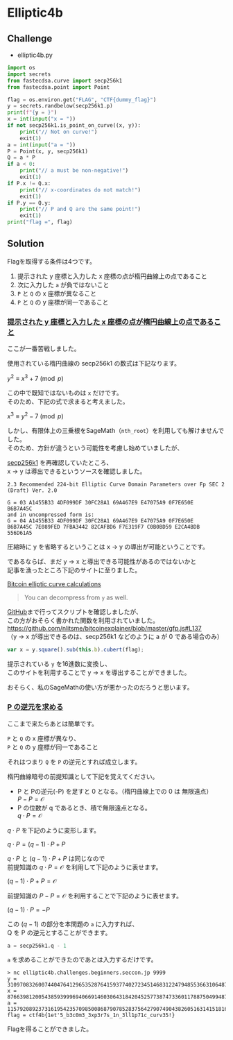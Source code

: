 # Elliptic4b

## Challenge
- elliptic4b.py
```python
import os
import secrets
from fastecdsa.curve import secp256k1
from fastecdsa.point import Point

flag = os.environ.get("FLAG", "CTF{dummy_flag}")
y = secrets.randbelow(secp256k1.p)
print(f"{y = }")
x = int(input("x = "))
if not secp256k1.is_point_on_curve((x, y)):
    print("// Not on curve!")
    exit(1)
a = int(input("a = "))
P = Point(x, y, secp256k1)
Q = a * P
if a < 0:
    print("// a must be non-negative!")
    exit(1)
if P.x != Q.x:
    print("// x-coordinates do not match!")
    exit(1)
if P.y == Q.y:
    print("// P and Q are the same point!")
    exit(1)
print("flag =", flag)
```

## Solution

Flagを取得する条件は4つです。

1. 提示された y 座標と入力した x 座標の点が楕円曲線上の点であること
2. 次に入力した `a` が負ではないこと
3. `P` と `Q` の x 座標が異なること
4. `P` と `Q` の y 座標が同一であること


### <ins>提示された y 座標と入力した x 座標の点が楕円曲線上の点であること</ins>

ここが一番苦戦しました。

使用されている楕円曲線の secp256k1 の数式は下記なります。

$y^2 \equiv x^3 + 7 \pmod{p}$

この中で既知ではないものは `x` だけです。<br>
そのため、下記の式で求まると考えました。

$x^3 \equiv y^2 - 7 \pmod{p}$

しかし、有限体上の三乗根をSageMath（`nth_root`）を利用しても解けませんでした。<br>
そのため、方針が違うという可能性を考慮し始めていましたが、

[secp256k1](https://www.secg.org/sec2-v2.pdf) を再確認していたところ、<br>
x -> y は導出できるというソースを確認しました。

```
2.3 Recommended 224-bit Elliptic Curve Domain Parameters over Fp SEC 2 (Draft) Ver. 2.0

G = 03 A1455B33 4DF099DF 30FC28A1 69A467E9 E47075A9 0F7E650E
B6B7A45C
and in uncompressed form is:
G = 04 A1455B33 4DF099DF 30FC28A1 69A467E9 E47075A9 0F7E650E
B6B7A45C 7E089FED 7FBA3442 82CAFBD6 F7E319F7 C0B0BD59 E2CA4BDB
556D61A5
```

圧縮時に y を省略するということは x -> y の導出が可能ということです。

であるならば、まだ y -> x と導出できる可能性があるのではないかと<br>
記事を漁ったところ下記のサイトに至りました。

[Bitcoin elliptic curve calculations](https://rawcdn.githack.com/nlitsme/bitcoinexplainer/aa50e86e8c72c04a7986f5f7c43bc2f98df94107/ecdsacrack.html)

> You can decompress from `y` as well.

[GitHub](https://github.com/nlitsme/bitcoinexplainer/blob/master/ec.js)まで行ってスクリプトを確認しましたが、<br>
この方がおそらく書かれた関数を利用されていました。<br>
https://github.com/nlitsme/bitcoinexplainer/blob/master/gfp.js#L137<br>
（y -> x が導出できるのは、secp256k1 などのように a が 0 である場合のみ）
```javascript
var x = y.square().sub(this.b).cubert(flag);
```

提示されている `y` を16進数に変換し、<br>
このサイトを利用することで y -> x を導出することができました。

おそらく、私のSageMathの使い方が悪かったのだろうと思います。

### <ins>P の逆元を求める</ins>

ここまで来たらあとは簡単です。

`P` と `Q` の x 座標が異なり、<br>
`P` と `Q` の y 座標が同一であること

それはつまり `Q` を `P` の逆元とすれば成立します。

楕円曲線暗号の前提知識として下記を覚えてください。

- P と Pの逆元(-P) を足すと 0 となる。（楕円曲線上での 0 は 無限遠点）<br>
$P - P = \mathcal{O}$
- P の位数が q であるとき、積で無限遠点となる。<br>
$q \cdot P = \mathcal{O}$

$q \cdot P$ を下記のように変形します。

$q \cdot P = (q - 1) \cdot P + P$

$q \cdot P$ と $(q - 1) \cdot P + P$ は同じなので<br>
前提知識の $q \cdot P = \mathcal{O}$ を利用して下記のように表せます。

$(q - 1) \cdot P + P = \mathcal{O}$

前提知識の $P - P = \mathcal{O}$ を利用することで下記のように表せます。<br>

$(q - 1) \cdot P = -P$

この $(q - 1)$ の部分を本問題の `a` に入力すれば、<br>
Q を P の逆元とすることができます。

```python
a = secp256k1.q - 1
```

`a` を求めることができたのであとは入力するだけです。

```
> nc elliptic4b.challenges.beginners.seccon.jp 9999
y = 31097083260074404764129653528764159377402723451468312247948553663106487315784
x = 87663981200543859399969406691460306431842045257738747336011788750499487265478
a = 115792089237316195423570985008687907852837564279074904382605163141518161494336
flag = ctf4b{1et'5_b3c0m3_3xp3r7s_1n_3ll1p71c_curv35!}
```

Flagを得ることができました。